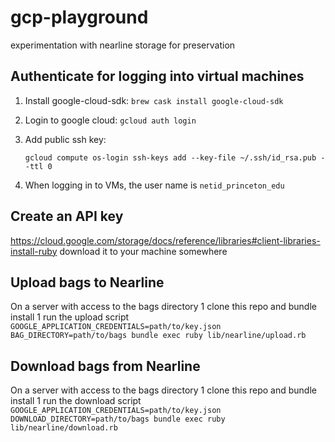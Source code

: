 # gcp-playground
experimentation with nearline storage for preservation

## Authenticate for logging into virtual machines

1. Install google-cloud-sdk: `brew cask install google-cloud-sdk`
1. Login to google cloud: `gcloud auth login`
1. Add public ssh key:
   
   ```
   gcloud compute os-login ssh-keys add --key-file ~/.ssh/id_rsa.pub --ttl 0
   ```
1. When logging in to VMs, the user name is `netid_princeton_edu`

## Create an API key
https://cloud.google.com/storage/docs/reference/libraries#client-libraries-install-ruby
download it to your machine somewhere

## Upload bags to Nearline
On a server with access to the bags directory
1 clone this repo and bundle install
1 run the upload script
`GOOGLE_APPLICATION_CREDENTIALS=path/to/key.json BAG_DIRECTORY=path/to/bags bundle exec ruby lib/nearline/upload.rb`

## Download bags from Nearline
On a server with access to the bags directory
1 clone this repo and bundle install
1 run the download script
`GOOGLE_APPLICATION_CREDENTIALS=path/to/key.json DOWNLOAD_DIRECTORY=path/to/bags bundle exec ruby lib/nearline/download.rb`
